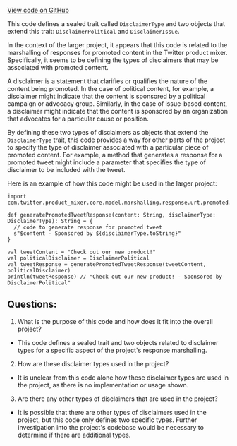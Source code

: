 [View code on GitHub](https://github.com/misbahsy/the-algorithm/product-mixer/core/src/main/scala/com/twitter/product_mixer/core/model/marshalling/response/urt/promoted/DisclaimerType.scala)

This code defines a sealed trait called `DisclaimerType` and two objects that extend this trait: `DisclaimerPolitical` and `DisclaimerIssue`. 

In the context of the larger project, it appears that this code is related to the marshalling of responses for promoted content in the Twitter product mixer. Specifically, it seems to be defining the types of disclaimers that may be associated with promoted content. 

A disclaimer is a statement that clarifies or qualifies the nature of the content being promoted. In the case of political content, for example, a disclaimer might indicate that the content is sponsored by a political campaign or advocacy group. Similarly, in the case of issue-based content, a disclaimer might indicate that the content is sponsored by an organization that advocates for a particular cause or position. 

By defining these two types of disclaimers as objects that extend the `DisclaimerType` trait, this code provides a way for other parts of the project to specify the type of disclaimer associated with a particular piece of promoted content. For example, a method that generates a response for a promoted tweet might include a parameter that specifies the type of disclaimer to be included with the tweet. 

Here is an example of how this code might be used in the larger project:

```
import com.twitter.product_mixer.core.model.marshalling.response.urt.promoted._

def generatePromotedTweetResponse(content: String, disclaimerType: DisclaimerType): String = {
  // code to generate response for promoted tweet
  s"$content - Sponsored by ${disclaimerType.toString}"
}

val tweetContent = "Check out our new product!"
val politicalDisclaimer = DisclaimerPolitical
val tweetResponse = generatePromotedTweetResponse(tweetContent, politicalDisclaimer)
println(tweetResponse) // "Check out our new product! - Sponsored by DisclaimerPolitical"
```
## Questions: 
 1. What is the purpose of this code and how does it fit into the overall project?
- This code defines a sealed trait and two objects related to disclaimer types for a specific aspect of the project's response marshalling. 

2. How are these disclaimer types used in the project?
- It is unclear from this code alone how these disclaimer types are used in the project, as there is no implementation or usage shown. 

3. Are there any other types of disclaimers that are used in the project?
- It is possible that there are other types of disclaimers used in the project, but this code only defines two specific types. Further investigation into the project's codebase would be necessary to determine if there are additional types.
